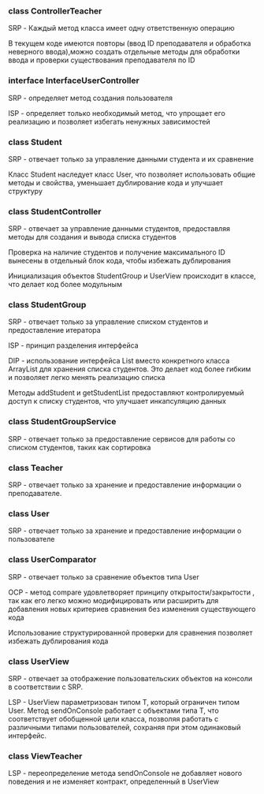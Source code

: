 ### class ControllerTeacher

SRP - Каждый метод класса имеет одну ответственную операцию

В текущем коде имеются повторы (ввод ID преподавателя и обработка неверного ввода),можно создать отдельные методы для обработки ввода и проверки существования преподавателя по ID

### interface InterfaceUserController

SRP - определяет метод создания пользователя

ISP - определяет только необходимый метод, что упрощает его реализацию и позволяет избегать ненужных зависимостей

### class Student

SRP - отвечает только за управление данными студента и их сравнение

Класс Student наследует класс User, что позволяет использовать общие методы и свойства, уменьшает дублирование кода и улучшает структуру

### class StudentController

SRP - отвечает за управление данными студентов, предоставляя методы для создания и вывода списка студентов

Проверка на наличие студентов и получение максимального ID вынесены в отдельный блок кода, чтобы избежать дублирования

Инициализация объектов StudentGroup и UserView происходит в классе, что делает код более модульным

### class StudentGroup 

SRP - отвечает только за управление списком студентов и предоставление итератора

ISP - принцип разделения интерфейса

DIP - использование интерфейса List вместо конкретного класса ArrayList для хранения списка студентов. Это делает код более гибким и позволяет легко менять реализацию списка

Методы addStudent и getStudentList предоставляют контролируемый доступ к списку студентов, что улучшает инкапсуляцию данных

### class StudentGroupService

SRP - отвечает только за предоставление сервисов для работы со списком студентов, таких как сортировка

### class Teacher

SRP - отвечает только за хранение и предоставление информации о преподавателе.

### class User

SRP - отвечает только за хранение и предоставление информации о пользователе

### class UserComparator

SRP - отвечает только за сравнение объектов типа User

OCP - метод compare удовлетворяет принципу открытости/закрытости , так как его легко можно модифицировать или расширить для добавления новых критериев сравнения без изменения существующего кода 

Использование структурированной проверки для сравнения позволяет избежать дублирования кода

### class UserView

SRP - отвечает за отображение пользовательских объектов на консоли в соответствии с SRP.

LSP - UserView параметризован типом T, который ограничен типом User. Метод sendOnConsole работает с объектами типа T, что соответствует обобщенной цели класса, позволяя работать с различными типами пользователей, сохраняя при этом одинаковый интерфейс.

### class ViewTeacher

LSP - переопределение метода sendOnConsole не добавляет нового поведения и не изменяет контракт, определенный в UserView